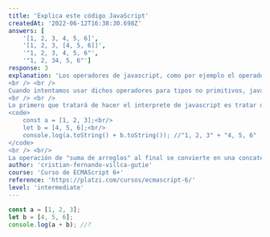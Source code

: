 ```yaml
---
title: 'Explica este código JavaScript'
createdAt: '2022-06-12T16:38:30.698Z'
answers: [
    '[1, 2, 3, 4, 5, 6]', 
    '[1, 2, 3, [4, 5, 6]]', 
    '"1, 2, 3, 4, 5, 6"', 
    '"1, 2, 34, 5, 6"']
response: 3
explanation: 'Los operadores de javascript, como por ejemplo el operador suma <code>(+)</code>, están diseñados para tipos de datos primitivos, especialmente para cadenas de caracteres y números.
<br /> <br />
Cuando intentamos usar dichos operadores para tipos no primitivos, javascript hará su mayor esfuerzo para devolver un resultado lógico, pero la mayoría de las veces obtendremos salidas no esperadas o ambiguas.
<br /> <br />
Lo primero que tratará de hacer el interprete de javascript es tratar de convertir los arreglos a cadenas, aunque no lo veamos hará algo como esto:
<code>
    const a = [1, 2, 3];<br/>
    let b = [4, 5, 6];<br/>
    console.log(a.toString() + b.toString()); //"1, 2, 3" + "4, 5, 6"
</code>
<br /> <br/>
La operación de "suma de arreglos" al final se convierte en una concatenación de cadenas. Esto explica el loco resultado que nos muestra por consola.'
author: 'cristian-fernando-villca-gutie'
course: 'Curso de ECMAScript 6+'
reference: 'https://platzi.com/cursos/ecmascript-6/'
level: 'intermediate'
---
```

```javascript
const a = [1, 2, 3];
let b = [4, 5, 6];
console.log(a + b); //?
```
